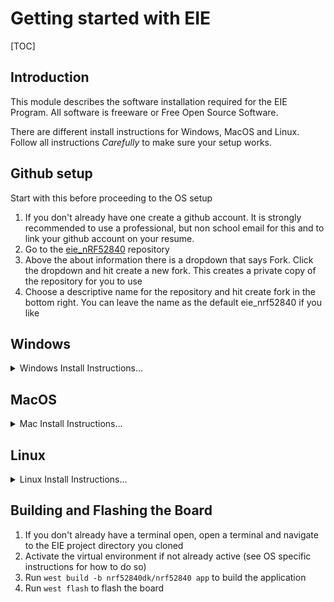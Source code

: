 # Getting started with EIE

[TOC]

## Introduction

This module describes the software installation required for the EIE Program. All software is freeware or Free Open Source Software.

There are different install instructions for Windows, MacOS and Linux. Follow all instructions *Carefully* to make sure your setup works.

## Github setup

Start with this before proceeding to the OS setup

1. If you don't already have one create a github account. It is strongly recommended to use a professional, but non school email for this and to link your github account on your resume.
2. Go to the [eie_nRF52840](https://github.com/eiefirmware/eie_nrf52840) repository
3. Above the about information there is a dropdown that says Fork. Click the dropdown and hit create a new fork. This creates a private copy of the repository for you to use
4. Choose a descriptive name for the repository and hit create fork in the bottom right. You can leave the name as the default eie_nrf52840 if you like

## Windows

<details>

<summary>Windows Install Instructions...</summary>

1. Open the windows terminal application. If you do not have windows terminal installed get it from the [microsoft store](https://apps.microsoft.com/detail/9n0dx20hk701)
2. Verify you have winget installed by running the command `winget --help` in the terminal. If installed help text for the Windows Package Manager should show up. If not installed install [winget](https://aka.ms/getwinget)
3. Use Winget to install dependencies  `winget install Kitware.CMake Ninja-build.Ninja oss-winget.gperf python Git.Git oss-winget.dtc wget 7zip.7zip nrfutil`. You may need to add 7zip to the path
4. Download the latest [jLink installer](https://www.segger.com/downloads/jlink/) and run through the setup process.
5. Open Git bash in the windows terminal
6. Change the current directory to your user directory: `cd /c/Users/<Your Username>`
7. Create a new directory for zephyr projects: `mkdir zephyr-projects`
8. Change the directory to the zephyr projects directory `cd zephyr-projects`
9. Create a python virtual environment `python -m venv .venv`
10. Activate the venv `source .venv/Scripts/activate`
11. Install west by running `pip install west`
12. Go to the repo you created during the [github setup](#github-setup) and click on the green code button and copy the HTTPS URL. The URL should look something like `https://github.com/<your account>/eie_nrf52840.git` depending on what you named the repository. **DO NOT DOWNLOAD THE CODE AS A ZIP**
13. Clone the EIE source code `west init -m <Your Repo Link Here>` filling in the link from the previous step.
14. If you run `ls` you should see your cloned repo
15. Move into the cloned repo `cd <your repo name>`
16. Update west `west update`
17. Run `west zephyr-export`to create necessary files for cmake to run
18. Install the required python packages for west `west packages pip --install`
19. Install the required toolchain `west sdk install --toolchains arm-zephyr-eabi`
20. Proceed to [Building and Flashing the Board](#building-and-flashing-the-board)
</details>

## MacOS

<details>

<summary>Mac Install Instructions...</summary>

1. Open a terminal
2. Install homebrew by running `/bin/bash -c "$(curl -fsSL https://raw.githubusercontent.com/Homebrew/install/HEAD/install.sh)"`
3. Add the home brew installation to the path. If you have a Apple silicon mac (2020 or newer) run `(echo; echo 'eval "$(/opt/homebrew/bin/brew shellenv)"') >> ~/.zprofile && source ~/.zprofile`. If you have an intel mac (2020 or older) run `(echo; echo 'eval "$(/usr/local/bin/brew shellenv)"') >> ~/.zprofile && source ~/.zprofile`
4. Use homebrew to install the required dependencies by running `brew install cmake ninja gperf python3 python-tk ccache qemu dtc libmagic wget openocd`
5. Add python to the path `(echo; echo 'export PATH="'$(brew --prefix)'/opt/python/libexec/bin:$PATH"') >> ~/.zprofile && source ~/.zprofile`
6. Download the latest [jLink installer](https://www.segger.com/downloads/jlink/) and run through the setup process.
7. Download [nRF utils](https://www.nordicsemi.com/Products/Development-tools/nRF-Util)
8. Change the directory in your terminal to Downloads `cd ~/Downloads`
9. Make nrfutils executable `chmod +x nrfutil`
10. Move nrfutils to your local bin `mv nrfutil ~/.local/bin/`. If this folder does not exist create it `mkdir -p ~/.local/bin` and add it to your path `echo; echo 'export $PATH=$PATH:$HOME/.local/bin' >> ~/.zprofile && source ~/.zprofile`.
11. Open a new terminal
12. Change the current directory to your user directory: `cd ~`
13. Create a new directory for zephyr projects: `mkdir zephyr-projects`
14. Change the directory to the zephyr projects directory `cd zephyr-projects`
15. Create a python virtual environment `python -m venv .venv`
16. Activate the venv `source .venv/bin/activate`
17. Install west by running `pip install west`
18. Go to the repo you created during the [github setup](#github-setup) and click on the green code button and copy the HTTPS URL. The URL should look something like `https://github.com/<your account>/eie_nrf52840.git` depending on what you named the repository. **DO NOT DOWNLOAD THE CODE AS A ZIP**
19. Clone the EIE source code `west init -m <Your Repo Link Here>` filling in the link from the previous step.
20. If you run `ls` you should see your cloned repo
21. Move into the cloned repo `cd <your repo name>`
22. Update west `west update`
23. Run `west zephyr-export`to create necessary files for cmake to run
24. Install the required python packages for west `west packages pip --install`
25. Install the required toolchain `west sdk install --toolchains arm-zephyr-eabi`
26. Proceed to [Building and Flashing the Board](#building-and-flashing-the-board)

</details>

## Linux

<details>

<summary>Linux Install Instructions...</summary>

> Note: This assumes Ubuntu 22.04 but you should be able to adapt this for any linux distribution

1. Run `sudo apt install --no-install-recommends git cmake ninja-build gperf ccache dfu-util device-tree-compiler wget python3-dev python3-venv python3-tk xz-utils file make gcc gcc-multilib g++-multilib libsdl2-dev libmagic1`
2. Download the latest [jLink installer](https://www.segger.com/downloads/jlink/) and run through the setup process.
3. Download [nRF utils](https://www.nordicsemi.com/Products/Development-tools/nRF-Util)
4. Change the directory in your terminal to Downloads `cd ~/Downloads`
5. Make nrfutils executable `chmod +x nrfutil`
6. Move nrfutils to your local bin `mv nrfutil ~/.local/bin/`. If this folder does not exist create it `mkdir -p ~/.local/bin` and add it to your path `echo; echo 'export $PATH=$PATH:$HOME/.local/bin' >> ~/.profile` and restart your computer.
7. Change the current directory to your home directory: `cd ~`
8. Create a new directory for zephyr projects: `mkdir zephyr-projects`
9. Change the directory to the zephyr projects directory `cd zephyr-projects`
10. Create a python virtual environment `python -m venv .venv`
11. Activate the venv `source .venv/Scripts/activate`
12. Install west by running `pip install west`
13. Go to the repo you created during the [github setup](#github-setup) and click on the green code button and copy the HTTPS URL. The URL should look something like `https://github.com/<your account>/eie_nrf52840.git` depending on what you named the repository. **DO NOT DOWNLOAD THE CODE AS A ZIP**
14. Clone the EIE source code `west init -m <Your Repo Link Here>` filling in the link from the previous step.
15. If you run `ls` you should see your cloned repo
16. Move into the cloned repo `cd <your repo name>`
17. Update west `west update`
18. Run `west zephyr-export`to create necessary files for cmake to run
19. Install the required python packages for west `west packages pip --install`
20. Install the required toolchain `west sdk install --toolchains arm-zephyr-eabi`
21. Proceed to [Building and Flashing the Board](#building-and-flashing-the-board)
</details>

## Building and Flashing the Board

1. If you don't already have a terminal open, open a terminal and navigate to the EIE project directory you cloned
2. Activate the virtual environment if not already active (see OS specific instructions for how to do so)
3. Run `west build -b nrf52840dk/nrf52840 app` to build the application
4. Run `west flash` to flash the board
